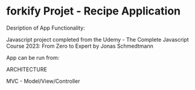 # forkify Projet - Recipe Application

Desription of App Functionality:

Javascript project completed from the Udemy - The Complete Javascript Course 2023: From Zero to Expert by Jonas Schmedtmann

App can be run from:

ARCHITECTURE

MVC - Model/View/Controller
